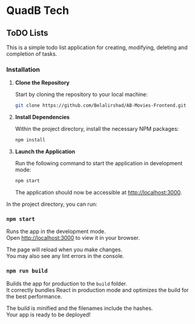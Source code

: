 # QuadB Tech

## ToDO Lists

This is a simple todo list application for creating, modifying, deleting and completion of tasks.

### Installation

1. **Clone the Repository**

   Start by cloning the repository to your local machine:

   ```bash
   git clone https://github.com/Belalirshad/AB-Movies-Frontend.git
   ```

2. **Install Dependencies**

   Within the project directory, install the necessary NPM packages:

   ```bash
   npm install
   ```

3. **Launch the Application**

   Run the following command to start the application in development mode:

   ```bash
   npm start
   ```

   The application should now be accessible at [http://localhost:3000](http://localhost:3000).



In the project directory, you can run:

### `npm start`

Runs the app in the development mode.\
Open [http://localhost:3000](http://localhost:3000) to view it in your browser.

The page will reload when you make changes.\
You may also see any lint errors in the console.



### `npm run build`

Builds the app for production to the `build` folder.\
It correctly bundles React in production mode and optimizes the build for the best performance.

The build is minified and the filenames include the hashes.\
Your app is ready to be deployed!